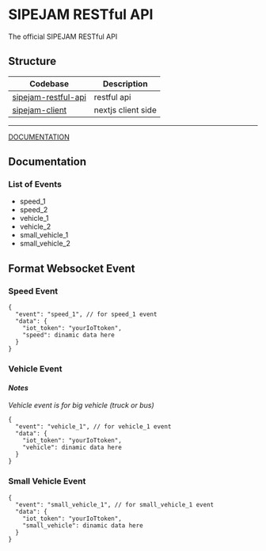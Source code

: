 # **SIPEJAM RESTful API**
The official  SIPEJAM RESTful API

## **Structure**
| Codebase | Description |
| -------- | ----------- |
| [sipejam-restful-api](https://github.com/harisspace/sipejam-restful-api) | restful api |
| [sipejam-client](https://github.com/harisspace/sipejam-client) | nextjs client side |

---

[DOCUMENTATION](#documentation)

## Documentation

### List of Events

- speed_1
- speed_2
- vehicle_1
- vehicle_2
- small_vehicle_1
- small_vehicle_2

## Format Websocket Event

### **Speed Event**

```
{
  "event": "speed_1", // for speed_1 event
  "data": {
    "iot_token": "yourIoTtoken",
    "speed": dinamic data here
  }
}
```

### **Vehicle Event**
#### ***Notes***
*Vehicle event is for big vehicle (truck or bus)*

```
{
  "event": "vehicle_1", // for vehicle_1 event
  "data": {
    "iot_token": "yourIoTtoken",
    "vehicle": dinamic data here
  }
}
```

### **Small Vehicle Event**

```
{
  "event": "small_vehicle_1", // for small_vehicle_1 event
  "data": {
    "iot_token": "yourIoTtoken",
    "small_vehicle": dinamic data here
  }
}
```
